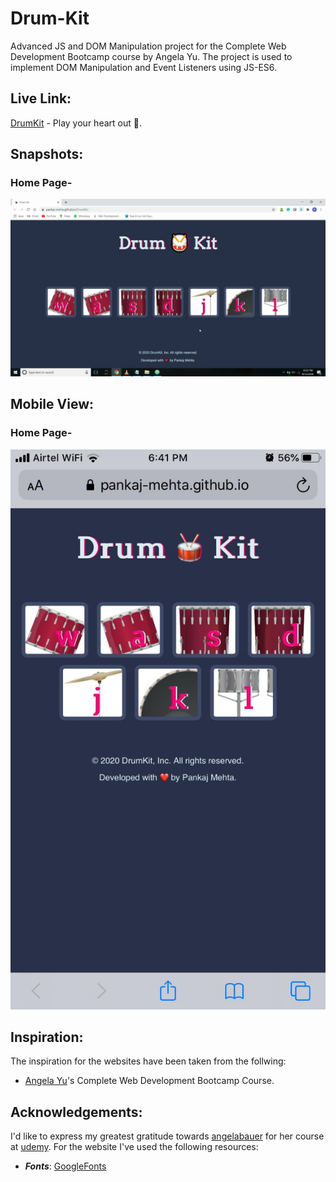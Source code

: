 # Drum-Kit
Advanced JS and DOM Manipulation project for the Complete Web Development Bootcamp course by Angela Yu.
The project is used to implement DOM Manipulation and Event Listeners using JS-ES6.

## Live Link:
[DrumKit](https://pankaj-mehta.github.io/DrumKit/) - Play your heart out 🥁.

## Snapshots:
### Home Page-
<img alt="home-image" src="https://github.com/pankaj-mehta/DrumKit/blob/master/live%20website%20screenshots/app%20home%20page.png">

## Mobile View:
### Home Page-
<img alt="home-image-mobile-view" src="https://github.com/pankaj-mehta/DrumKit/blob/master/live%20website%20screenshots/home%20page%20mobile%20view.jpeg">

## Inspiration:
The inspiration for the websites have been taken from the follwing:
* [Angela Yu](https://github.com/angelabauer)'s Complete Web Development Bootcamp Course.

## Acknowledgements:
I'd like to express my greatest gratitude towards [angelabauer](https://github.com/angelabauer) for her course at [udemy](https://www.udemy.com/course/the-complete-web-development-bootcamp/).
For the website I've used the following resources:
* ***Fonts***: [GoogleFonts](https://fonts.google.com/)
